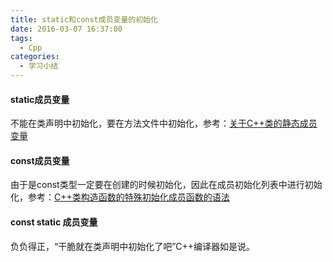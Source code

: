 ```yaml
---
title: static和const成员变量的初始化
date: 2016-03-07 16:37:00
tags:
  - Cpp
categories:
  - 学习小结
---
```


#### static成员变量
不能在类声明中初始化，要在方法文件中初始化，参考：[关于C++类的静态成员变量](../../../../2016/02/28/关于Cpp类的静态成员变量和函数/)

#### const成员变量
由于是const类型一定要在创建的时候初始化，因此在成员初始化列表中进行初始化，参考：[C++类构造函数的特殊初始化成员函数的语法](../../../../2016/03/04/Cpp类构造函数的特殊初始化成员函数的语法/)

#### const static 成员变量
负负得正，“干脆就在类声明中初始化了吧”C++编译器如是说。
